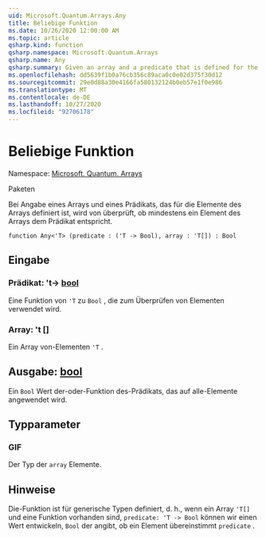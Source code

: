 ```yaml
---
uid: Microsoft.Quantum.Arrays.Any
title: Beliebige Funktion
ms.date: 10/26/2020 12:00:00 AM
ms.topic: article
qsharp.kind: function
qsharp.namespace: Microsoft.Quantum.Arrays
qsharp.name: Any
qsharp.summary: Given an array and a predicate that is defined for the elements of the array, checks if at least one element of the array satisfies the predicate.
ms.openlocfilehash: dd5639f1b0a76cb356c89aca0c0e02d375f30d12
ms.sourcegitcommit: 29e0d88a30e4166fa580132124b0eb57e1f0e986
ms.translationtype: MT
ms.contentlocale: de-DE
ms.lasthandoff: 10/27/2020
ms.locfileid: "92706178"
---
```

# <a name="any-function"></a>Beliebige Funktion

Namespace: [Microsoft. Quantum. Arrays](xref:Microsoft.Quantum.Arrays)

Paketen [](https://nuget.org/packages/)


Bei Angabe eines Arrays und eines Prädikats, das für die Elemente des Arrays definiert ist, wird von überprüft, ob mindestens ein Element des Arrays dem Prädikat entspricht.

```qsharp
function Any<'T> (predicate : ('T -> Bool), array : 'T[]) : Bool
```


## <a name="input"></a>Eingabe

### <a name="predicate--t---bool"></a>Prädikat: 't-> [bool](xref:microsoft.quantum.lang-ref.bool)

Eine Funktion von `'T` zu `Bool` , die zum Überprüfen von Elementen verwendet wird.


### <a name="array--t"></a>Array: 't []

Ein Array von-Elementen `'T` .



## <a name="output--bool"></a>Ausgabe: [bool](xref:microsoft.quantum.lang-ref.bool)

Ein `Bool` Wert der-oder-Funktion des-Prädikats, das auf alle-Elemente angewendet wird.

## <a name="type-parameters"></a>Typparameter

### <a name="t"></a>GIF

Der Typ der `array` Elemente.

## <a name="remarks"></a>Hinweise

Die-Funktion ist für generische Typen definiert, d. h., wenn ein Array `'T[]` und eine Funktion vorhanden sind, `predicate: 'T -> Bool` können wir einen Wert entwickeln, `Bool` der angibt, ob ein Element übereinstimmt `predicate` .
